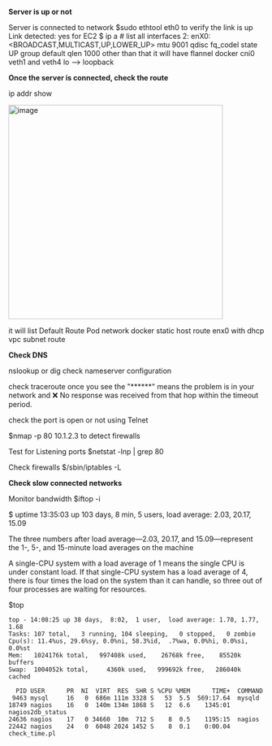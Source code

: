 
**Server is up or not**

Server is connected to network 
$sudo ethtool eth0 
to verify the link is up
Link detected: yes
for EC2 
$ ip a # list all interfaces
2: enX0: <BROADCAST,MULTICAST,UP,LOWER_UP> mtu 9001 qdisc fq_codel state UP group default qlen 1000
other than that it will have
flannel
docker 
cni0
veth1 and veth4
lo --> loopback 

**Once the server is connected, check the route**

ip addr show

<img width="422" alt="image" src="https://github.com/user-attachments/assets/0398b00a-387a-48a9-bad3-c4028213488e" />

it will list 
Default Route
Pod network
docker
static host route enx0 with dhcp
vpc subnet route

**Check DNS**

nslookup or dig 
check nameserver configuration 

check traceroute 
once you see the "******" means the problem is in your network and ❌ No response was received from that hop within the timeout period.

check the port is open or not using Telnet 

$nmap -p 80 10.1.2.3
to detect firewalls 

Test for Listening ports
$netstat -lnp | grep 80

Check firewalls 
$/sbin/iptables -L 

**Check slow connected networks**

Monitor bandwidth 
$iftop -i 

$ uptime
13:35:03 up 103 days, 8 min, 5 users, load average: 2.03, 20.17, 15.09

The three numbers after load average—2.03, 20.17, and 15.09—represent the 1-, 5-, and 15-minute load averages on the machine

A single-CPU system with a load average of 1 means the single CPU is under constant load. If that single-CPU system has a load average of 4, there is four times the load on the system than it can handle, so three out of four processes are waiting for resources.

$top
```shell
top - 14:08:25 up 38 days,  8:02,  1 user,  load average: 1.70, 1.77, 1.68
Tasks: 107 total,   3 running, 104 sleeping,   0 stopped,   0 zombie
Cpu(s): 11.4%us, 29.6%sy, 0.0%ni, 58.3%id,  .7%wa, 0.0%hi, 0.0%si, 0.0%st
Mem:   1024176k total,   997408k used,    26768k free,    85520k buffers
Swap:  1004052k total,     4360k used,   999692k free,   286040k cached

  PID USER      PR  NI  VIRT  RES  SHR S %CPU %MEM      TIME+  COMMAND
 9463 mysql     16   0  686m 111m 3328 S   53  5.5  569:17.64  mysqld
18749 nagios    16   0  140m 134m 1868 S   12  6.6    1345:01  nagios2db_status
24636 nagios    17   0 34660  10m  712 S    8  0.5    1195:15  nagios
22442 nagios    24   0  6048 2024 1452 S    8  0.1    0:00.04  check_time.pl
```

